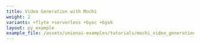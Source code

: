 ```yaml
---
title: Video Generation with Mochi
weight: 2
variants: +flyte +serverless +byoc +byok
layout: py_example
example_file: /assets/unionai-examples/tutorials/mochi_video_generation/mochi_video_generation.py
---
```

